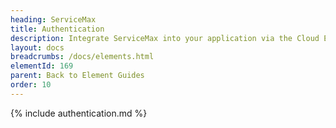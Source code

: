 ```yaml
---
heading: ServiceMax
title: Authentication
description: Integrate ServiceMax into your application via the Cloud Elements APIs.
layout: docs
breadcrumbs: /docs/elements.html
elementId: 169
parent: Back to Element Guides
order: 10
---
```


{% include authentication.md %}
